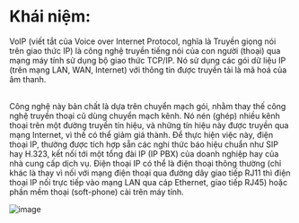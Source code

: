 <h1>Khái niệm:</h1>
  <p>VoIP (viết tắt của Voice over Internet Protocol, nghĩa là Truyền giọng nói trên giao thức IP) là công nghệ truyền tiếng nói của con người (thoại) qua mạng máy tính sử dụng bộ giao thức TCP/IP. Nó sử dụng các gói dữ liệu IP (trên mạng LAN, WAN, Internet) với thông tin được truyền tải là mã hoá của âm thanh.</p><br>
  Công nghệ này bản chất là dựa trên chuyển mạch gói, nhằm thay thế công nghệ truyền thoại cũ dùng chuyển mạch kênh. Nó nén (ghép) nhiều kênh thoại trên một đường truyền tín hiệu, và những tín hiệu này được truyền qua mạng Internet, vì thế có thể giảm giá thành.
  Để thực hiện việc này, điện thoại IP, thường được tích hợp sẵn các nghi thức báo hiệu chuẩn như SIP hay H.323, kết nối tới một tổng đài IP (IP PBX) của doanh nghiệp hay của nhà cung cấp dịch vụ. Điện thoại IP có thể là điện thoại thông thường (chỉ khác là thay vì nối với mạng điện thoại qua đường dây giao tiếp RJ11 thì điện thoại IP nối trực tiếp vào mạng LAN qua cáp Ethernet, giao tiếp RJ45) hoặc phần mềm thoại (soft-phone) cài trên máy tính.

![image](https://user-images.githubusercontent.com/69178270/136513707-26edc1ca-e7c3-4fbd-af15-22d42f99e7a5.png)
